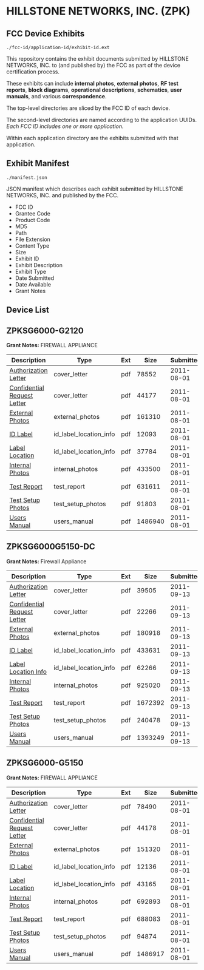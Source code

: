 # HILLSTONE NETWORKS, INC. (ZPK)
## FCC Device Exhibits

```
./fcc-id/application-id/exhibit-id.ext
```

This repository contains the exhibit documents submitted by HILLSTONE NETWORKS, INC. to (and published by) the FCC as part of the device certification process.

These exhibits can include **internal photos**, **external photos**, **RF test reports**, **block diagrams**, **operational descriptions**, **schematics**, **user manuals**, and various **correspondence**.

The top-level directories are sliced by the FCC ID of each device.

The second-level directories are named according to the application UUIDs. *Each FCC ID includes one or more application.*

Within each application directory are the exhibits submitted with that application. 

## Exhibit Manifest

```
./manifest.json
```

JSON manifest which describes each exhibit submitted by HILLSTONE NETWORKS, INC. and published by the FCC.

- FCC ID
- Grantee Code
- Product Code
- MD5
- Path
- File Extension
- Content Type
- Size
- Exhibit ID
- Exhibit Description
- Exhibit Type
- Date Submitted
- Date Available
- Grant Notes

## Device List
## ZPKSG6000-G2120
**Grant Notes:** FIREWALL APPLIANCE

| Description | Type | Ext | Size | Submitted | Available |
| ----------- | ---- | --- | ---- | --------- | --------- |
| [Authorization Letter](ZPKSG6000-G2120/efbb6866444022de5dfa49df44411024/1514206.pdf) | cover_letter | pdf | 78552 | 2011-08-01 | 2011-08-01 |
| [Confidential Request Letter](ZPKSG6000-G2120/efbb6866444022de5dfa49df44411024/1514207.pdf) | cover_letter | pdf | 44177 | 2011-08-01 | 2011-08-01 |
| [External Photos](ZPKSG6000-G2120/efbb6866444022de5dfa49df44411024/1514209.pdf) | external_photos | pdf | 161310 | 2011-08-01 | 2011-08-01 |
| [ID Label](ZPKSG6000-G2120/efbb6866444022de5dfa49df44411024/1514210.pdf) | id_label_location_info | pdf | 12093 | 2011-08-01 | 2011-08-01 |
| [Label Location](ZPKSG6000-G2120/efbb6866444022de5dfa49df44411024/1514211.pdf) | id_label_location_info | pdf | 37784 | 2011-08-01 | 2011-08-01 |
| [Internal Photos](ZPKSG6000-G2120/efbb6866444022de5dfa49df44411024/1514212.pdf) | internal_photos | pdf | 433500 | 2011-08-01 | 2011-08-01 |
| [Test Report](ZPKSG6000-G2120/efbb6866444022de5dfa49df44411024/1514213.pdf) | test_report | pdf | 631611 | 2011-08-01 | 2011-08-01 |
| [Test Setup Photos](ZPKSG6000-G2120/efbb6866444022de5dfa49df44411024/1514214.pdf) | test_setup_photos | pdf | 91803 | 2011-08-01 | 2011-08-01 |
| [Users Manual](ZPKSG6000-G2120/efbb6866444022de5dfa49df44411024/1514215.pdf) | users_manual | pdf | 1486940 | 2011-08-01 | 2011-08-01 |
## ZPKSG6000G5150-DC
**Grant Notes:** Firewall Appliance

| Description | Type | Ext | Size | Submitted | Available |
| ----------- | ---- | --- | ---- | --------- | --------- |
| [Authorization Letter](ZPKSG6000G5150-DC/1b096ed8c38f60d3a0f9f174d89ac08f/1540594.pdf) | cover_letter | pdf | 39505 | 2011-09-13 | 2011-09-13 |
| [Confidential Request Letter](ZPKSG6000G5150-DC/1b096ed8c38f60d3a0f9f174d89ac08f/1540595.pdf) | cover_letter | pdf | 22266 | 2011-09-13 | 2011-09-13 |
| [External Photos](ZPKSG6000G5150-DC/1b096ed8c38f60d3a0f9f174d89ac08f/1540597.pdf) | external_photos | pdf | 180918 | 2011-09-13 | 2011-09-13 |
| [ID Label](ZPKSG6000G5150-DC/1b096ed8c38f60d3a0f9f174d89ac08f/1540598.pdf) | id_label_location_info | pdf | 433631 | 2011-09-13 | 2011-09-13 |
| [Label Location Info](ZPKSG6000G5150-DC/1b096ed8c38f60d3a0f9f174d89ac08f/1540599.pdf) | id_label_location_info | pdf | 62266 | 2011-09-13 | 2011-09-13 |
| [Internal Photos](ZPKSG6000G5150-DC/1b096ed8c38f60d3a0f9f174d89ac08f/1540600.pdf) | internal_photos | pdf | 925020 | 2011-09-13 | 2011-09-13 |
| [Test Report](ZPKSG6000G5150-DC/1b096ed8c38f60d3a0f9f174d89ac08f/1540601.pdf) | test_report | pdf | 1672392 | 2011-09-13 | 2011-09-13 |
| [Test Setup Photos](ZPKSG6000G5150-DC/1b096ed8c38f60d3a0f9f174d89ac08f/1540602.pdf) | test_setup_photos | pdf | 240478 | 2011-09-13 | 2011-09-13 |
| [Users Manual](ZPKSG6000G5150-DC/1b096ed8c38f60d3a0f9f174d89ac08f/1540603.pdf) | users_manual | pdf | 1393249 | 2011-09-13 | 2011-09-13 |
## ZPKSG6000-G5150
**Grant Notes:** FIREWALL APPLIANCE

| Description | Type | Ext | Size | Submitted | Available |
| ----------- | ---- | --- | ---- | --------- | --------- |
| [Authorization Letter](ZPKSG6000-G5150/c79c44fd4a7ad104669eef8be6e243e9/1514216.pdf) | cover_letter | pdf | 78490 | 2011-08-01 | 2011-08-01 |
| [Confidential Request Letter](ZPKSG6000-G5150/c79c44fd4a7ad104669eef8be6e243e9/1514217.pdf) | cover_letter | pdf | 44178 | 2011-08-01 | 2011-08-01 |
| [External Photos](ZPKSG6000-G5150/c79c44fd4a7ad104669eef8be6e243e9/1514219.pdf) | external_photos | pdf | 151320 | 2011-08-01 | 2011-08-01 |
| [ID Label](ZPKSG6000-G5150/c79c44fd4a7ad104669eef8be6e243e9/1514220.pdf) | id_label_location_info | pdf | 12136 | 2011-08-01 | 2011-08-01 |
| [Label Location](ZPKSG6000-G5150/c79c44fd4a7ad104669eef8be6e243e9/1514221.pdf) | id_label_location_info | pdf | 43165 | 2011-08-01 | 2011-08-01 |
| [Internal Photos](ZPKSG6000-G5150/c79c44fd4a7ad104669eef8be6e243e9/1514222.pdf) | internal_photos | pdf | 692893 | 2011-08-01 | 2011-08-01 |
| [Test Report](ZPKSG6000-G5150/c79c44fd4a7ad104669eef8be6e243e9/1514223.pdf) | test_report | pdf | 688083 | 2011-08-01 | 2011-08-01 |
| [Test Setup Photos](ZPKSG6000-G5150/c79c44fd4a7ad104669eef8be6e243e9/1514224.pdf) | test_setup_photos | pdf | 94874 | 2011-08-01 | 2011-08-01 |
| [Users Manual](ZPKSG6000-G5150/c79c44fd4a7ad104669eef8be6e243e9/1514225.pdf) | users_manual | pdf | 1486917 | 2011-08-01 | 2011-08-01 |
